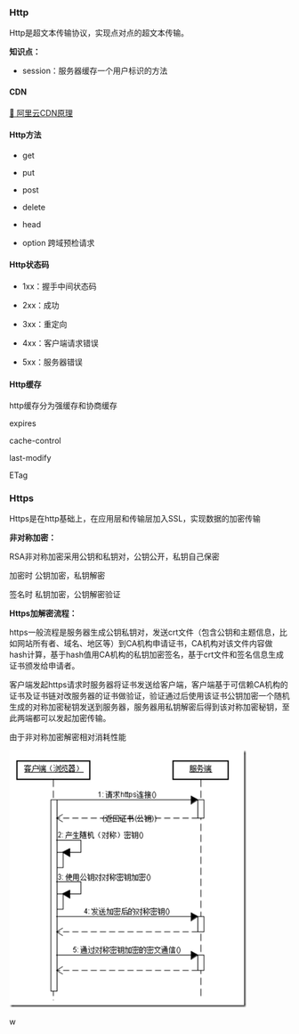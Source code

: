 ### Http

Http是超文本传输协议，实现点对点的超文本传输。

__知识点：__

* session：服务器缓存一个用户标识的方法

#### CDN

[🔗 阿里云CDN原理](https://developer.aliyun.com/article/749176)



#### Http方法

* get

* put

* post

* delete

* head

* option   跨域预检请求

#### Http状态码

* 1xx：握手中间状态码

* 2xx：成功

* 3xx：重定向

* 4xx：客户端请求错误

* 5xx：服务器错误

#### Http缓存

http缓存分为强缓存和协商缓存

expires

cache-control

last-modify

ETag



### Https

Https是在http基础上，在应用层和传输层加入SSL，实现数据的加密传输

__非对称加密：__

RSA非对称加密采用公钥和私钥对，公钥公开，私钥自己保密

加密时 公钥加密，私钥解密

签名时 私钥加密，公钥解密验证

__Https加解密流程：__

https一般流程是服务器生成公钥私钥对，发送crt文件（包含公钥和主题信息，比如网站所有者、域名、地区等）到CA机构申请证书，CA机构对该文件内容做hash计算，基于hash值用CA机构的私钥加密签名，基于crt文件和签名信息生成证书颁发给申请者。

客户端发起https请求时服务器将证书发送给客户端，客户端基于可信赖CA机构的证书及证书链对改服务器的证书做验证，验证通过后使用该证书公钥加密一个随机生成的对称加密秘钥发送到服务器，服务器用私钥解密后得到该对称加密秘钥，至此两端都可以发起加密传输。

由于非对称加密解密相对消耗性能

![201208201734403507](./images/201208201734403507.png)

w